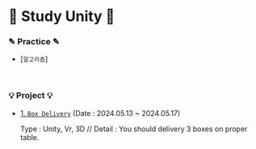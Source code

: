 # 📖 Study Unity 📖

### ✎ Practice ✎
  - [`알고리즘`]

<br>

### 💡 Project 💡
  - [1. `Box Delivery`](https://github.com/skybluejae126/Study_Unity/Box_Delivery)
     (Date : 2024.05.13 ~ 2024.05.17)

    Type : Unity, Vr, 3D
     // Detail : You should delivery 3 boxes on proper table.
    
     
    
